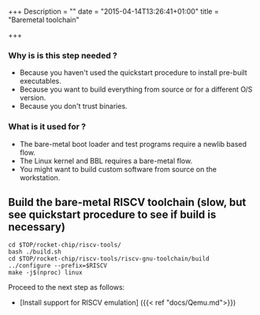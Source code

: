 +++
Description = ""
date = "2015-04-14T13:26:41+01:00"
title = "Baremetal toolchain"

+++

### Why is is this step needed ?

* Because you haven't used the quickstart procedure to install pre-built executables.
* Because you want to build everything from source or for a different O/S version.
* Because you don't trust binaries.

### What is it used for ?

* The bare-metal boot loader and test programs require a newlib based flow.
* The Linux kernel and BBL requires a bare-metal flow.
* You might want to build custom software from source on the workstation.

## Build the bare-metal RISCV toolchain (slow, but see quickstart procedure to see if build is necessary)

    cd $TOP/rocket-chip/riscv-tools/
    bash ./build.sh
    cd $TOP/rocket-chip/riscv-tools/riscv-gnu-toolchain/build
    ../configure --prefix=$RISCV
    make -j$(nproc) linux

Proceed to the next step as follows:

* [Install support for RISCV emulation] ({{< ref "docs/Qemu.md">}})
